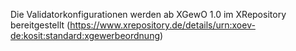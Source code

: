 Die Validatorkonfigurationen werden ab XGewO 1.0 im XRepository bereitgestellt (https://www.xrepository.de/details/urn:xoev-de:kosit:standard:xgewerbeordnung)
